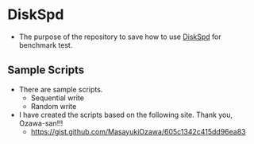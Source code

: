 # DiskSpd
- The purpose of the repository to save how to use [DiskSpd](https://github.com/microsoft/diskspd) for benchmark test.

## Sample Scripts
- There are sample scripts.
  - Sequential write
  - Random write
- I have created the scripts based on the following site. Thank you, Ozawa-san!!!
  - https://gist.github.com/MasayukiOzawa/605c1342c415dd96ea83